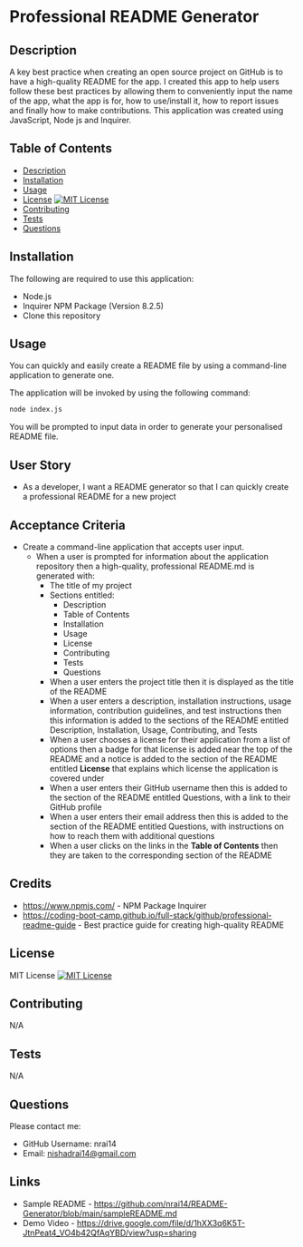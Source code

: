 # Professional README Generator

## Description

A key best practice when creating an open source project on GitHub is to have a high-quality README for the app. I created this app to help users follow these best practices by allowing them to conveniently input the name of the app, what the app is for, how to use/install it, how to report issues and finally how to make contributions. This application was created using JavaScript, Node js and Inquirer. 

## Table of Contents 

* [Description](#description)
* [Installation](#installation)
* [Usage](#usage)
* [License](#license) [![MIT License](https://img.shields.io/badge/license-MIT-blue.svg)](https://opensource.org/licenses/MIT)
* [Contributing](#contributing)
* [Tests](#tests)
* [Questions](#questions) 

## Installation 

The following are required to use this application:

* Node.js
* Inquirer NPM Package (Version 8.2.5)
* Clone this repository 


## Usage 

You can quickly and easily create a README file by using a command-line application to generate one. 


The application will be invoked by using the following command:

```bash
node index.js
```

You will be prompted to input data in order to generate your personalised README file.

## User Story

* As a developer, I want a README generator so that I can quickly create a professional README for a new project

## Acceptance Criteria

* Create a command-line application that accepts user input.
  * When a user is prompted for information about the application repository then a high-quality, professional README.md is generated with:
    * The title of my project 
    * Sections entitled:
      * Description 
      * Table of Contents 
      * Installation 
      * Usage 
      * License 
      * Contributing 
      * Tests 
      * Questions
    * When a user enters the project title then it is displayed as the title of the README
    * When a user enters a description, installation instructions, usage information, contribution guidelines, and test instructions then this information is added to the sections of the README entitled Description, Installation, Usage, Contributing, and Tests
    * When a user chooses a license for their application from a list of options then a badge for that license is added near the top of the README and a notice is added to the section of the README entitled **License** that explains which license the application is covered under
    * When a user enters their GitHub username then this is added to the section of the README entitled Questions, with a link to their GitHub profile
    * When a user enters their email address then this is added to the section of the README entitled Questions, with instructions on how to reach them with additional questions
    * When a user clicks on the links in the **Table of Contents** then they are taken to the corresponding section of the README



## Credits 

* https://www.npmjs.com/ - NPM Package Inquirer 
* https://coding-boot-camp.github.io/full-stack/github/professional-readme-guide - Best practice guide for creating high-quality README 

## License

MIT License [![MIT License](https://img.shields.io/badge/license-MIT-blue.svg)](https://opensource.org/licenses/MIT)

## Contributing

N/A

## Tests

N/A

## Questions

Please contact me: 
* GitHub Username: nrai14
* Email: nishadrai14@gmail.com

## Links

* Sample README - https://github.com/nrai14/README-Generator/blob/main/sampleREADME.md
* Demo Video - https://drive.google.com/file/d/1hXX3q6K5T-JtnPeat4_VO4b42QfAqYBD/view?usp=sharing